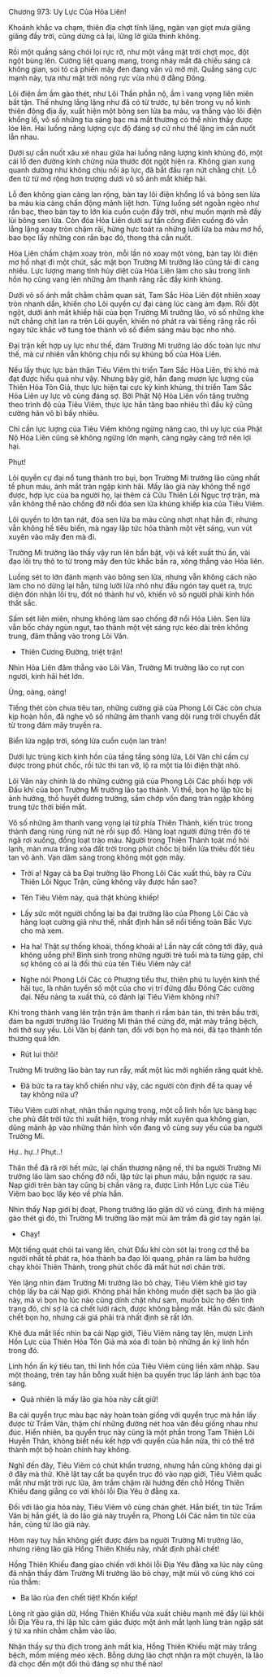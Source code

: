 




Chương 973: Uy Lực Của Hỏa Liên!


Khoảnh khắc va chạm, thiên địa chợt tĩnh lặng, ngàn vạn giọt mưa giăng giăng đầy trời, cũng dừng cả lại, lững lờ giữa thinh không.

Rồi một quầng sáng chói lọi rực rỡ, như một vầng mặt trời chợt mọc, đột ngột bùng lên. Cường liệt quang mang, trong nháy mắt đã chiếu sáng cả không gian, soi tỏ cả phiến mây đen đang vần vũ mờ mịt. Quầng sáng cực mạnh này, tựa như mặt trời nóng rực vừa nhú ở đằng Đông.

Lôi điện ầm ầm gào thét, như Lôi Thần phẫn nộ, ầm ì vang vọng liên miên bất tận. Thế nhưng lẳng lặng như đã có từ trước, tự bên trong vụ nổ kinh thiên động địa ấy, xuất hiện một bông sen lửa ba màu, va thẳng vào lôi điện khổng lồ, vô số những tia sáng bạc mà mắt thường có thể nhìn thấy được lóe lên. Hai luồng năng lượng cực độ đáng sợ cứ như thế lặng im cắn nuốt lẫn nhau.

Dưới sự cắn nuốt xâu xé nhau giữa hai luồng năng lượng kinh khủng đó, một cái lỗ đen đường kính chừng nửa thước đột ngột hiện ra. Không gian xung quanh dường như không chịu nổi áp lực, đã bắt đầu rạn nứt chằng chịt. Lỗ đen từ từ mở rộng hơn trượng dưới vô số ánh mắt khiếp hãi.

Lỗ đen không gian càng lan rộng, bàn tay lôi điện khổng lồ và bông sen lửa ba màu kia càng chấn động mãnh liệt hơn. Từng luồng sét ngoằn ngèo như rắn bạc, theo bàn tay to lớn kia cuồn cuộn đầy trời, như muốn mạnh mẽ đẩy lùi bông sen lửa. Còn đóa Hỏa Liên dưới sự tấn công điên cuồng đó vẫn lẳng lặng xoay tròn chậm rãi, hừng hực toát ra những lưỡi lửa ba màu mơ hồ, bao bọc lấy những con rắn bạc đó, thong thả cắn nuốt.

Hỏa Liên chầm chậm xoay tròn, mỗi lần nó xoay một vòng, bàn tay lôi điện mơ hồ nhạt đi một chút, sắc mặt bọn Trường Mi trưởng lão cũng tái đi càng nhiều. Lực lượng mang tính hủy diệt của Hỏa Liên làm cho sâu trong linh hồn họ cũng vang lên những âm thanh răng rắc đầy kinh khủng.

Dưới vô số ánh mắt chằm chằm quan sát, Tam Sắc Hỏa Liên đột nhiên xoay tròn nhanh dần, khiến cho Lôi quyền cự đại càng lúc càng ảm đạm. Rồi đột ngột, dưới ánh mắt khiếp hãi của bọn Trường Mi trưởng lão, vô số những khe nứt chằng chịt lan ra trên Lôi quyền, khiến nó phát ra vài tiếng răng rắc rồi ngay tức khắc vỡ tung tóe thành vô số điểm sáng màu bạc nho nhỏ.

Đại trận kết hợp uy lực như thế, đám Trường Mi trưởng lão dốc toàn lực như thế, mà cư nhiên vẫn không chịu nổi sự khủng bố của Hỏa Liên.

Nếu lấy thực lực bản thân Tiêu Viêm thi triển Tam Sắc Hỏa Liên, thì khó mà đạt được hiểu quả như vậy. Nhưng bây giờ, hắn đang mượn lực lượng của Thiên Hỏa Tôn Giả, thực lực hiện tại cực kỳ kinh khủng, thi triển Tam Sắc Hỏa Liên uy lực vô cùng đáng sợ. Bởi Phật Nộ Hỏa Liên vốn tăng trưởng theo trình độ của Tiêu Viêm, thực lực hắn tăng bao nhiêu thì đấu kỹ cũng cường hãn vô bì bấy nhiêu.

Chỉ cần lực lượng của Tiêu Viêm không ngừng nâng cao, thì uy lực của Phật Nộ Hỏa Liên cũng sẽ không ngừng lớn mạnh, càng ngày càng trở nên lợi hại.

Phụt!

Lôi quyền cự đại nổ tung thành tro bụi, bọn Trường Mi trưởng lão cũng nhất tề phun máu, ánh mắt tràn ngập kinh hãi. Mấy lão già này không thể ngờ được, hợp lực của ba người họ, lại thêm cả Cửu Thiên Lôi Ngục trợ trận, mà vẫn không thể nào chống đỡ nổi đóa sen lửa khủng khiếp kia của Tiêu Viêm.

Lôi quyền to lớn tan nát, đóa sen lửa ba màu cũng nhợt nhạt hẳn đi, nhưng vẫn không hề tiêu biến, mà ngay lập tức hóa thành một vệt sáng, vun vút xuyên vào mây đen mà đi.

Trường Mi trưởng lão thấy vậy run lên bần bật, vội vã kết xuất thủ ấn, vài đạo lôi trụ thô to từ trong mây đen tức khắc bắn ra, xông thẳng vào Hỏa liên.

Luồng sét to lớn đánh mạnh vào bông sen lửa, nhưng vẫn không cách nào làm cho nó dừng lại hẳn, từng lưỡi lửa nhỏ như đầu ngón tay quét ra, trực diện đón nhận lôi trụ, đốt nó thành hư vô, khiến vô số người phải kinh hồn thất sắc.

Sấm sét liên miên, nhưng không làm sao chống đỡ nổi Hỏa Liên. Sen lửa vẫn bốc cháy ngùn ngụt, tạo thành một vệt sáng rực kéo dài trên không trung, đâm thẳng vào trong Lôi Vân.

- Thiên Cương Đường, triệt trận!

Nhìn Hỏa Liên đâm thẳng vào Lôi Vân, Trường Mi trưởng lão co rụt con ngươi, kinh hãi hét lớn.

Ùng, oàng, oàng!

Tiếng thét còn chưa tiêu tan, những cường giả của Phong Lôi Các còn chưa kịp hoàn hồn, đã nghe vô số những âm thanh vang dội rung trời chuyển đất từ trong đám mây truyền ra.

Biển lửa ngập trời, sóng lửa cuồn cuộn lan tràn!

Dưới lực trùng kích kinh hồn của tầng tầng sóng lửa, Lôi Vân chỉ cầm cự được trong phút chốc, rồi tức thì tan vỡ, lộ ra một tia lôi điện thật nhỏ.

Lôi Vân này chính là do những cường giả của Phong Lôi Các phối hợp với Đấu khí của bọn Trường Mi trưởng lão tạo thành. Vì thế, bọn họ lập tức bị ảnh hưởng, thổ huyết đương trường, sấm chớp vốn đang tràn ngập không trung tức thời biến mất.

Vô số những âm thanh vang vọng lại từ phía Thiên Thành, kiến trúc trong thành đang rùng rùng nứt nẻ rồi sụp đổ. Hàng loạt người đứng trên đó té ngã rơi xuống, đồng loạt trào máu. Người trong Thiên Thành toát mồ hôi lạnh, màn mưa trắng xóa đất trời trong phút chốc bị biển lửa thiêu đốt tiêu tan vô ảnh. Vạn dăm sáng trong không một gợn mây.

- Trời ạ! Ngay cả ba Đại trưởng lão Phong Lôi Các xuất thủ, bày ra Cửu Thiên Lôi Ngục Trận, cũng không vây được hắn sao?

- Tên Tiêu Viêm này, quả thật khủng khiếp!

- Lấy sức một người chống lại ba đại trưởng lão của Phong Lôi Các và hàng loạt cường giả như thế, nhất định hắn sẽ nổi tiếng toàn Bắc Vực cho mà xem.

- Ha ha! Thật sự thống khoái, thống khoái a! Lần này cất công tới đây, quả không uổng phí! Bình sinh trong những người trẻ tuổi mà ta từng gặp, chỉ sợ không có ai là đối thủ của tên Tiêu Viêm này cả!

- Nghe nói Phong Lôi Các có Phượng tiểu thư, thiên phú tu luyện kinh thế hãi tục, là nhân tuyển số một của cho vị trí đứng đầu Đông Các cường đại. Nếu nàng ta xuất thủ, có đánh lại Tiêu Viêm không nhỉ?

Khi trong thành vang lên trận trận âm thanh rì rầm bàn tán, thì trên bầu trời, đám ba người trưởng lão Trường Mi thân thể cứng đờ, mặt mày trắng bệch, hơi thở suy yếu. Lôi Vân bị đánh tan, đối với bọn họ mà nói, đã tạo thành tổn thương quá lớn.

- Rút lui thôi!

Trường Mi trưởng lão bàn tay run rẩy, mất một lúc mới nghiến răng quát khẽ.

- Đã bức ta ra tay khổ chiến như vậy, các người còn định để ta quay về tay không nữa ư?

Tiêu Viêm cười nhạt, nhãn thần ngưng trọng, một cỗ linh hồn lực bàng bạc che phủ đất trời tức thì xuất hiện, trong nháy mắt xuyên qua không gian, dũng mãnh ập vào những thân hình vốn đang vô cùng suy yếu của ba người Trường Mi.

Hự.. hự..! Phụt..!

Thân thể đã rã rời hết mức, lại chấn thương nặng nề, thì ba người Trường Mi trưởng lão làm sao chống đỡ nổi, lập tức lại phun máu, bắn ngược ra sau. Nạp giới trên bàn tay cũng bị chấn văng ra, được Linh Hồn Lực của Tiêu Viêm bao bọc lấy kéo về phía hắn.

Nhìn thấy Nạp giới bị đoạt, Phong trưởng lão giận dữ vô cùng, định há miệng gào thét gì đó, thì Trường Mi trưởng lão mặt mũi âm trầm đã giơ tay ngăn lại.

- Chạy!

Một tiếng quát chói tai vang lên, chút Đấu khí còn sót lại trong cơ thể ba người nhất tề phát ra, hóa thành ba đạo lôi quang, phân ra làm ba hướng chạy khỏi Thiên Thành, trong phút chốc đã mất hút nơi chân trời.

Yên lặng nhìn đám Trường Mi trưởng lão bỏ chạy, Tiêu Viêm khẽ giơ tay chộp lấy ba cái Nạp giới. Không phải hắn không muốn diệt sạch ba lão già này, mà vì bọn họ lúc nào cũng dính chặt như sam, muốn bức họ đến tình trạng đó, chỉ sợ là cá chết lưới rách, được không bằng mất. Hắn đủ sức đánh chết bọn họ, nhưng cái giá phải trả nhất định sẽ rất lớn.

Khẽ đưa mắt liếc nhìn ba cái Nạp giới, Tiêu Viêm nâng tay lên, mượn Linh Hồn Lực của Thiên Hỏa Tôn Giả mà xóa đi toàn bộ những ấn ký linh hồn trong đó.

Linh hồn ấn ký tiêu tan, thì linh hồn của Tiêu Viêm cũng liền xâm nhập. Sau một thoáng, trên tay hắn bỗng xuất hiện ba quyển trục lấp lánh ánh bạc tỏa sáng.

- Quả nhiên là mấy lão gia hỏa này cất giữ!

Ba cái quyển trục màu bạc này hoàn toàn giống với quyển trục mà hắn lấy được từ Trầm Vân, thậm chí những đường nét hoa văn đều giống nhau như đúc. Hiển nhiên, ba quyển trục này cũng là một phần trong Tam Thiên Lôi Huyễn Thân, không biết nếu kết hợp với quyển của hắn nữa, thì có thể trở thành một bộ hoàn chỉnh hay không.

Nghĩ đến đây, Tiêu Viêm có chút khẩn trương, nhưng hắn cũng không dại gì ở đây mà thử. Khẽ lật tay cất ba quyển trục đó vào nạp giới, Tiêu Viêm quắc mắt như mặt trời rực lửa, âm trầm chậm rãi hướng đến chỗ Hồng Thiên Khiếu đang giằng co với khôi lỗi Địa Yêu ở đằng xa.

Đối với lão gia hỏa này, Tiêu Viêm vô cùng chán ghét. Hắn biết, tin tức Trầm Vân bị hắn giết, là do lão già này truyền ra, Phong Lôi Các nắm tin tức của hắn, cũng từ lão già này.

Hôm nay tuy hắn không giết được đám ba người Trường Mi trưởng lão, nhưng riêng lão già Hồng Thiên Khiếu này, nhất định phải chết!

Hồng Thiên Khiếu đang giao chiến với khôi lỗi Địa Yêu đằng xa lúc này cũng đã nhận thấy đám Trường Mi trưởng lão bỏ chạy, mặt mũi vô cùng khó coi rủa thầm:

- Ba lão rùa đen chết tiệt! Khốn kiếp!

Lòng rít gào giận dữ, Hồng Thiên Khiếu vừa xuất chiêu mạnh mẽ đẩy lùi khôi lỗi Địa Yêu ra, thì lập tức cảm giác được một ánh mắt lạnh lùng tràn ngập sát ý từ xa nhìn chằm chằm vào lão.

Nhận thấy sự thù địch trong ánh mắt kia, Hồng Thiên Khiếu mặt mày trắng bệch, mồm miệng méo xệch. Bỗng dưng lão chợt nhận ra một chuyện, là lão đã chọc đến một đối thủ đáng sợ như thế nào!




